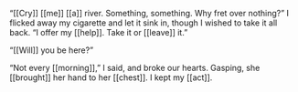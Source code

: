 “[[Cry]] [[me]] [[a]] river. Something, something. Why fret over nothing?” I flicked away my cigarette and let it sink in, though I wished to take it all back. “I offer my [[help]]. Take it or [[leave]] it.”

“[[Will]] you be here?”

“Not every [[morning]],” I said, and broke our hearts. Gasping, she [[brought]] her hand to her [[chest]]. I kept my [[act]].